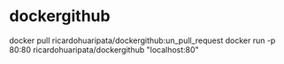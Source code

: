 # dockergithub
docker pull ricardohuaripata/dockergithub:un_pull_request
docker run -p 80:80 ricardohuaripata/dockergithub
"localhost:80"
